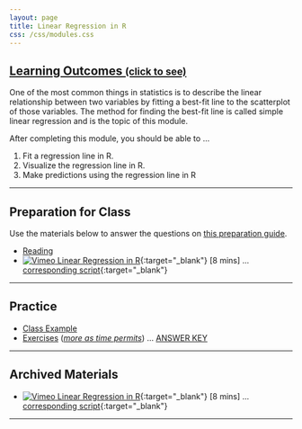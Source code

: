 ```yaml
---
layout: page
title: Linear Regression in R
css: /css/modules.css
---
```


<div class="panel-group-ILOs">
  <div class="panel panel-default">
    <div class="panel-heading">
      <h2 class="panel-title">
        <a data-toggle="collapse" href="#ILOs">Learning Outcomes <small>(click to see)</small></a>
      </h2>
    </div>
    <div id="ILOs" class="panel-collapse collapse">
      <div class="panel-body">
One of the most common things in statistics is to describe the linear relationship between two variables by fitting a best-fit line to the scatterplot of those variables.  The method for finding the best-fit line is called simple linear regression and is the topic of this module.

<p>After completing this module, you should be able to ...</p>

<ol>
  <li>Fit a regression line in R.</li>
  <li>Visualize the regression line in R.</li>
  <li>Make predictions using the regression line in R</li>
</ol>
      </div>
    </div>
  </div>
</div>

----

## Preparation for Class

Use the materials below to answer the questions on [this preparation guide](Prep/RRegression).

* [Reading](bookR/RRegression.html)
* [![Vimeo](../img/dhovid.png) Linear Regression in R](https://vimeo.com/user45324800/regression1){:target="_blank"} [8 mins] ... [corresponding script](HO/LinearRegression_RHO.html){:target="_blank"}

----

## Practice

* [Class Example](CEx/RRegression_CExmpl)
* [Exercises](CE/RRegression_CE1) ([*more as time permits*](CE/RRegression_CE2)) ... [ANSWER KEY](CE/KEY_RRegression_CE)

----

## Archived Materials

* [![Vimeo](../img/dhovid.png) Linear Regression in R](https://vimeo.com/user45324800/regression1){:target="_blank"} [8 mins] ... [corresponding script](HO/LinearRegression_RHO.html){:target="_blank"}

----
